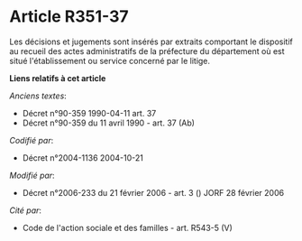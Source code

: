 # Article R351-37

Les décisions et jugements sont insérés par extraits comportant le dispositif au recueil des actes administratifs de la
préfecture du département où est situé l'établissement ou service concerné par le litige.

**Liens relatifs à cet article**

_Anciens textes_:

  - Décret n°90-359 1990-04-11 art. 37
  - Décret n°90-359 du 11 avril 1990 - art. 37 (Ab)

_Codifié par_:

  - Décret n°2004-1136 2004-10-21

_Modifié par_:

  - Décret n°2006-233 du 21 février 2006 - art. 3 () JORF 28 février 2006

_Cité par_:

  - Code de l'action sociale et des familles - art. R543-5 (V)
